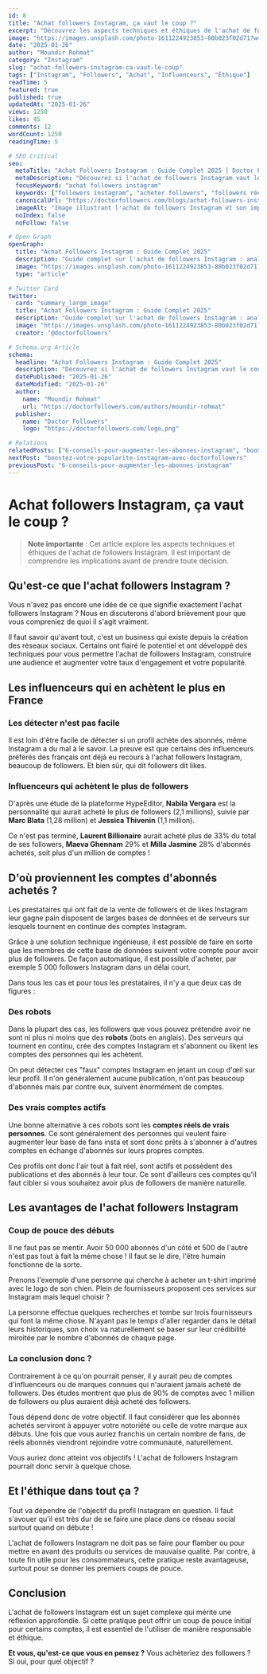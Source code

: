 ```yaml
---
id: 8
title: "Achat followers Instagram, ça vaut le coup ?"
excerpt: "Découvrez les aspects techniques et éthiques de l'achat de followers Instagram. Analyse des influenceurs français, types de comptes achetés et implications pour votre stratégie."
image: "https://images.unsplash.com/photo-1611224923853-80b023f02d71?w=800&h=400&fit=crop"
date: "2025-01-26"
author: "Moundir Rohmat"
category: "Instagram"
slug: "achat-followers-instagram-ca-vaut-le-coup"
tags: ["Instagram", "Followers", "Achat", "Influenceurs", "Éthique"]
readTime: 5
featured: true
published: true
updatedAt: "2025-01-26"
views: 1250
likes: 45
comments: 12
wordCount: 1250
readingTime: 5

# SEO Critical
seo:
  metaTitle: "Achat Followers Instagram : Guide Complet 2025 | Doctor Followers"
  metaDescription: "Découvrez si l'achat de followers Instagram vaut le coup en 2025. Analyse des influenceurs français, types de comptes et implications éthiques pour votre stratégie."
  focusKeyword: "achat followers instagram"
  keywords: ["followers instagram", "acheter followers", "followers réels", "boost instagram", "croissance instagram", "influenceurs français", "éthique instagram"]
  canonicalUrl: "https://doctorfollowers.com/blogs/achat-followers-instagram-ca-vaut-le-coup"
  imageAlt: "Image illustrant l'achat de followers Instagram et son impact sur la croissance des comptes"
  noIndex: false
  noFollow: false

# Open Graph
openGraph:
  title: "Achat Followers Instagram : Guide Complet 2025"
  description: "Guide complet sur l'achat de followers Instagram : analyse des influenceurs français, types de comptes et implications éthiques."
  image: "https://images.unsplash.com/photo-1611224923853-80b023f02d71?w=1200&h=630&fit=crop"
  type: "article"

# Twitter Card
twitter:
  card: "summary_large_image"
  title: "Achat Followers Instagram : Guide Complet 2025"
  description: "Guide complet sur l'achat de followers Instagram : analyse des influenceurs français et implications éthiques."
  image: "https://images.unsplash.com/photo-1611224923853-80b023f02d71?w=1200&h=630&fit=crop"
  creator: "@doctorfollowers"

# Schema.org Article
schema:
  headline: "Achat Followers Instagram : Guide Complet 2025"
  description: "Découvrez si l'achat de followers Instagram vaut le coup en 2025. Analyse des influenceurs français, types de comptes et implications éthiques."
  datePublished: "2025-01-26"
  dateModified: "2025-01-26"
  author:
    name: "Moundir Rohmat"
    url: "https://doctorfollowers.com/authors/moundir-rohmat"
  publisher:
    name: "Doctor Followers"
    logo: "https://doctorfollowers.com/logo.png"

# Relations
relatedPosts: ["6-conseils-pour-augmenter-les-abonnes-instagram", "boostez-votre-popularite-instagram-avec-doctorfollowers"]
nextPost: "boostez-votre-popularite-instagram-avec-doctorfollowers"
previousPost: "6-conseils-pour-augmenter-les-abonnes-instagram"
---
```


# Achat followers Instagram, ça vaut le coup ?

> **Note importante** : Cet article explore les aspects techniques et éthiques de l'achat de followers Instagram. Il est important de comprendre les implications avant de prendre toute décision.

## Qu'est-ce que l'achat followers Instagram ?

Vous n'avez pas encore une idée de ce que signifie exactement l'achat followers Instagram ? Nous en discuterons d'abord brièvement pour que vous compreniez de quoi il s'agit vraiment.

Il faut savoir qu'avant tout, c'est un business qui existe depuis la création des réseaux sociaux. Certains ont flairé le potentiel et ont développé des techniques pour vous permettre l'achat de followers Instagram, construire une audience et augmenter votre taux d'engagement et votre popularité.

## Les influenceurs qui en achètent le plus en France

### Les détecter n'est pas facile

Il est loin d'être facile de détecter si un profil achète des abonnés, même Instagram a du mal à le savoir. La preuve est que certains des influenceurs préférés des français ont déjà eu recours à l'achat followers Instagram, beaucoup de followers. Et bien sûr, qui dit followers dit likes.

### Influenceurs qui achètent le plus de followers

D'après une étude de la plateforme HypeEditor, **Nabila Vergara** est la personnalité qui aurait acheté le plus de followers (2,1 millions), suivie par **Marc Blata** (1,28 million) et **Jessica Thivenin** (1,1 million).

Ce n'est pas terminé, **Laurent Billionaire** aurait acheté plus de 33% du total de ses followers, **Maeva Ghennam** 29% et **Milla Jasmine** 28% d'abonnés achetés, soit plus d'un million de comptes !

## D'où proviennent les comptes d'abonnés achetés ?

Les prestataires qui ont fait de la vente de followers et de likes Instagram leur gagne pain disposent de larges bases de données et de serveurs sur lesquels tournent en continue des comptes Instagram.

Grâce à une solution technique ingénieuse, il est possible de faire en sorte que les membres de cette base de données suivent votre compte pour avoir plus de followers. De façon automatique, il est possible d'acheter, par exemple 5 000 followers Instagram dans un délai court.

Dans tous les cas et pour tous les prestataires, il n'y a que deux cas de figures :

### Des robots

Dans la plupart des cas, les followers que vous pouvez prétendre avoir ne sont ni plus ni moins que des **robots** (bots en anglais). Des serveurs qui tournent en continu, crée des comptes Instagram et s'abonnent ou likent les comptes des personnes qui les achètent.

On peut détecter ces "faux" comptes Instagram en jetant un coup d'œil sur leur profil. Il n'on généralement aucune publication, n'ont pas beaucoup d'abonnés mais par contre eux, suivent énormément de comptes.

### Des vrais comptes actifs

Une bonne alternative à ces robots sont les **comptes réels de vrais personnes**. Ce sont généralement des personnes qui veulent faire augmenter leur base de fans insta et sont donc prêts à s'abonner à d'autres comptes en échange d'abonnés sur leurs propres comptes.

Ces profils ont donc l'air tout à fait réel, sont actifs et possèdent des publications et des abonnés à leur tour. Ce sont d'ailleurs ces comptes qu'il faut cibler si vous souhaitez avoir plus de followers de manière naturelle.

## Les avantages de l'achat followers Instagram

### Coup de pouce des débuts

Il ne faut pas se mentir. Avoir 50 000 abonnés d'un côté et 500 de l'autre n'est pas tout à fait la même chose ! Il faut se le dire, l'être humain fonctionne de la sorte.

Prenons l'exemple d'une personne qui cherche à acheter un t-shirt imprimé avec le logo de son chien. Plein de fournisseurs proposent ces services sur Instagram mais lequel choisir ?

La personne effectue quelques recherches et tombe sur trois fournisseurs qui font la même chose. N'ayant pas le temps d'aller regarder dans le détail leurs historiques, son choix va naturellement se baser sur leur crédibilité miroitée par le nombre d'abonnés de chaque page.

### La conclusion donc ?

Contrairement à ce qu'on pourrait penser, il y aurait peu de comptes d'influenceurs ou de marques connues qui n'auraient jamais acheté de followers. Des études montrent que plus de 90% de comptes avec 1 million de followers ou plus auraient déjà acheté des followers.

Tous dépend donc de votre objectif. Il faut considérer que les abonnés achetés serviront à appuyer votre notoriété ou celle de votre marque aux débuts. Une fois que vous auriez franchis un certain nombre de fans, de réels abonnés viendront rejoindre votre communauté, naturellement.

Vous auriez donc atteint vos objectifs ! L'achat de followers Instagram pourrait donc servir à quelque chose.

## Et l'éthique dans tout ça ?

Tout va dépendre de l'objectif du profil Instagram en question. Il faut s'avouer qu'il est très dur de se faire une place dans ce réseau social surtout quand on débute !

L'achat de followers Instagram ne doit pas se faire pour flamber ou pour mettre en avant des produits ou services de mauvaise qualité. Par contre, à toute fin utile pour les consommateurs, cette pratique reste avantageuse, surtout pour se donner les premiers coups de pouce.

## Conclusion

L'achat de followers Instagram est un sujet complexe qui mérite une réflexion approfondie. Si cette pratique peut offrir un coup de pouce initial pour certains comptes, il est essentiel de l'utiliser de manière responsable et éthique.

**Et vous, qu'est-ce que vous en pensez ?** Vous achèteriez des followers ? Si oui, pour quel objectif ?